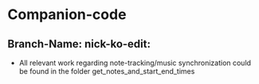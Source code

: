 # Companion-code

## Branch-Name: nick-ko-edit:
* All relevant work regarding note-tracking/music synchronization could be found in the folder get_notes_and_start_end_times
